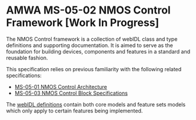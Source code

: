 # AMWA MS-05-02 NMOS Control Framework \[Work In Progress\]

The NMOS Control framework is a collection of webIDL class and type definitions and supporting documentation.
It is aimed to serve as the foundation for building devices, components and features in a standard and reusable fashion.

This specification relies on previous familiarity with the following related specifications:

- [MS-05-01 NMOS Control Architecture](https://specs.amwa.tv/ms-05-01)
- [MS-05-03 NMOS Control Block Specifications](https://specs.amwa.tv/ms-05-03)

The [webIDL definitions](idl/NC-Framework.webidl) contain both core models and feature sets models which only apply to certain features being implemented.
